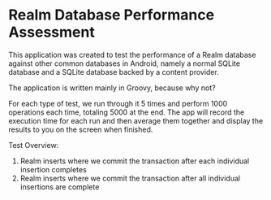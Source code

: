# Realm Database Performance Assessment #

This application was created to test the performance of a Realm database against other common
databases in Android, namely a normal SQLite database and a SQLite database backed by a content
provider.

The application is written mainly in Groovy, because why not?

For each type of test, we run through it 5 times and perform 1000 operations each time, totaling
5000 at the end. The app will record the execution time for each run and then average them together
and display the results to you on the screen when finished.

Test Overview:
1) Realm inserts where we commit the transaction after each individual insertion completes
2) Realm inserts where we commit the transaction after all individual insertions are complete